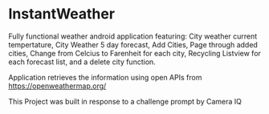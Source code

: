 # InstantWeather

Fully functional weather android application featuring:
  City weather current tempertature,
  City Weather 5 day forecast,
  Add Cities,
  Page through added cities,
  Change from Celcius to Farenheit for each city,
  Recycling Listview for each forecast list,
  and a delete city function.
  
 Application retrieves the information using open APIs from https://openweathermap.org/
  
 This Project was built in response to a challenge prompt by Camera IQ
 
